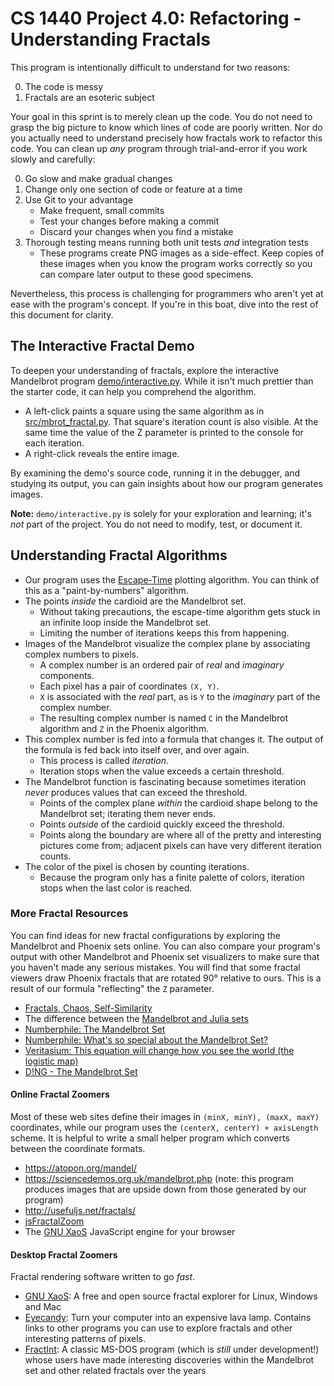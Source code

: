 # CS 1440 Project 4.0: Refactoring - Understanding Fractals

This program is intentionally difficult to understand for two reasons:

0.  The code is messy
1.  Fractals are an esoteric subject

Your goal in this sprint is to merely clean up the code.  You do not need to grasp the big picture to know which lines of code are poorly written.  Nor do you actually need to understand precisely how fractals work to refactor this code.  You can clean up *any* program through trial-and-error if you work slowly and carefully:

0.  Go slow and make gradual changes
1.  Change only one section of code or feature at a time
2.  Use Git to your advantage
    *   Make frequent, small commits
    *   Test your changes before making a commit
    *   Discard your changes when you find a mistake
3.  Thorough testing means running both unit tests *and* integration tests
    *   These programs create PNG images as a side-effect.  Keep copies of these images when you know the program works correctly so you can compare later output to these good specimens.

Nevertheless, this process is challenging for programmers who aren't yet at ease with the program's concept.  If you're in this boat, dive into the rest of this document for clarity.


## The Interactive Fractal Demo

To deepen your understanding of fractals, explore the interactive Mandelbrot program [demo/interactive.py](./demo/interactive.py).  While it isn't much prettier than the starter code, it can help you comprehend the algorithm.

*   A left-click paints a square using the same algorithm as in [src/mbrot_fractal.py](./src/mbrot_fractal.py).  That square's iteration count is also visible.  At the same time the value of the Z parameter is printed to the console for each iteration.
*   A right-click reveals the entire image.

By examining the demo's source code, running it in the debugger, and studying its output, you can gain insights about how our program generates images.

**Note:** `demo/interactive.py` is solely for your exploration and learning; it's *not* part of the project. You do not need to modify, test, or document it.



## Understanding Fractal Algorithms

*   Our program uses the [Escape-Time](https://en.wikipedia.org/wiki/Plotting_algorithms_for_the_Mandelbrot_set) plotting algorithm.  You can think of this as a "paint-by-numbers" algorithm.
*   The points *inside* the cardioid are the Mandelbrot set.
    *   Without taking precautions, the escape-time algorithm gets stuck in an infinite loop inside the Mandelbrot set.
    *   Limiting the number of iterations keeps this from happening.
*   Images of the Mandelbrot visualize the complex plane by associating complex numbers to pixels.
    *   A complex number is an ordered pair of *real* and *imaginary* components.
    *   Each pixel has a pair of coordinates `(X, Y)`.
    *   `X` is associated with the *real* part, as is `Y` to the *imaginary* part of the complex number.
    *   The resulting complex number is named `C` in the Mandelbrot algorithm and `Z` in the Phoenix algorithm.
*   This complex number is fed into a formula that changes it.  The output of the formula is fed back into itself over, and over again.
    *   This process is called *iteration*.
    *   Iteration stops when the value exceeds a certain threshold.
*   The Mandelbrot function is fascinating because sometimes iteration *never* produces values that can exceed the threshold.
    *   Points of the complex plane *within* the cardioid shape belong to the Mandelbrot set; iterating them never ends.
    *   Points *outside* of the cardioid quickly exceed the threshold.
    *   Points along the boundary are where all of the pretty and interesting pictures come from; adjacent pixels can have very different iteration counts.
*   The color of the pixel is chosen by counting iterations.
    *   Because the program only has a finite palette of colors, iteration stops when the last color is reached.


### More Fractal Resources

You can find ideas for new fractal configurations by exploring the Mandelbrot and Phoenix sets online.  You can also compare your program's output with other Mandelbrot and Phoenix set visualizers to make sure that you haven't made any serious mistakes.  You will find that some fractal viewers draw Phoenix fractals that are rotated 90° relative to ours.  This is a result of our formula "reflecting" the `Z` parameter.

*   [Fractals, Chaos, Self-Similarity](http://paulbourke.net/fractals/)
*   The difference between the [Mandelbrot and Julia sets](http://usefuljs.net/fractals/docs/julia_mandelbrot.html)
*   [Numberphile: The Mandelbrot Set](https://www.youtube.com/watch?v=NGMRB4O922I)
*   [Numberphile: What's so special about the Mandelbrot Set?](https://www.youtube.com/watch?v=FFftmWSzgmk)
*   [Veritasium: This equation will change how you see the world (the logistic map)](https://www.youtube.com/watch?v=ovJcsL7vyrk)
*   [D!NG - The Mandelbrot Set](https://youtu.be/MwjsO6aniig)


#### Online Fractal Zoomers

Most of these web sites define their images in `(minX, minY), (maxX, maxY)` coordinates, while our program uses the `(centerX, centerY) + axisLength` scheme.  It is helpful to write a small helper program which converts between the coordinate formats.

*   https://atopon.org/mandel/
*   https://sciencedemos.org.uk/mandelbrot.php (note: this program produces images that are upside down from those generated by our program)
*   http://usefuljs.net/fractals/
*   [jsFractalZoom](https://rockingship.github.io/jsFractalZoom/jsFractalZoom.html)
*   The [GNU XaoS](https://xaos-project.github.io/XaoSjs/) JavaScript engine for your browser


#### Desktop Fractal Zoomers

Fractal rendering software written to go *fast*.

*   [GNU XaoS](https://xaos-project.github.io): A free and open source fractal explorer for Linux, Windows and Mac
*   [Eyecandy](http://eyecandyarchive.com/): Turn your computer into an expensive lava lamp.  Contains links to other programs you can use to explore fractals and other interesting patterns of pixels.
*   [FractInt](https://fractint.org/): A classic MS-DOS program (which is *still* under development!) whose users have made interesting discoveries within the Mandelbrot set and other related fractals over the years
